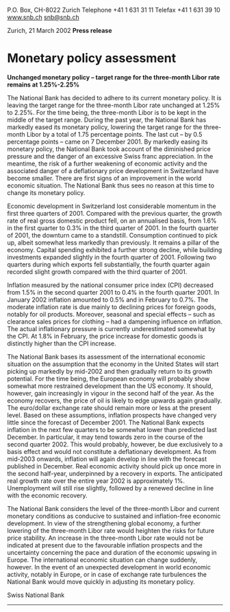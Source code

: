 P.O. Box, CH-8022 Zurich
Telephone +41 1 631 31 11
Telefax +41 1 631 39 10
www.snb.ch
snb@snb.ch

Zurich, 21 March 2002
**Press release**

# Monetary policy assessment

**Unchanged monetary policy – target range for the three-month Libor rate remains at 1.25%-2.25%**

The National Bank has decided to adhere to its current monetary policy. It is leaving the target range for the three-month Libor
rate unchanged at 1.25% to 2.25%. For the time being, the three-month Libor is to be kept in the middle of the target range.
During the past year, the National Bank has markedly eased its monetary policy, lowering the target range for the three-month
Libor by a total of 1.75 percentage points. The last cut – by 0.5 percentage points – came on 7 December 2001. By markedly
easing its monetary policy, the National Bank took account of the diminished price pressure and the danger of an excessive
Swiss franc appreciation. In the meantime, the risk of a further weakening of economic activity and the associated danger of a
deflationary price development in Switzerland have become smaller. There are first signs of an improvement in the world
economic situation. The National Bank thus sees no reason at this time to change its monetary policy.

Economic development in Switzerland lost considerable momentum in the first three quarters of 2001. Compared with the
previous quarter, the growth rate of real gross domestic product fell, on an annualised basis, from 1.6% in the first quarter to 0.3% in the third quarter of 2001. In the fourth quarter of 2001, the downturn came to a standstill. Consumption continued to
pick up, albeit somewhat less markedly than previously. It remains a pillar of the economy. Capital spending exhibited a
further strong decline, while building investments expanded slightly in the fourth quarter of 2001. Following two quarters
during which exports fell substantially, the fourth quarter again recorded slight growth compared with the third quarter of 2001.

Inflation measured by the national consumer price index (CPI) decreased from 1.5% in the second quarter 2001 to 0.4% in the
fourth quarter 2001. In January 2002 inflation amounted to 0.5% and in February to 0.7%. The moderate inflation rate is due
mainly to declining prices for foreign goods, notably for oil products. Moreover, seasonal and special effects – such as
clearance sales prices for clothing – had a dampening influence on inflation. The actual inflationary pressure is currently
underestimated somewhat by the CPI. At 1.8% in February, the price increase for domestic goods is distinctly higher than the
CPI increase.

The National Bank bases its assessment of the international economic situation on the assumption that the economy in the
United States will start picking up markedly by mid-2002 and then gradually return to its growth potential. For the time being,
the European economy will probably show somewhat more restrained development than the US economy. It should, however,
gain increasingly in vigour in the second half of the year. As the economy recovers, the price of oil is likely to edge upwards
again gradually. The euro/dollar exchange rate should remain more or less at the present level. Based on these assumptions,
inflation prospects have changed very little since the forecast of December 2001. The National Bank expects inflation in the
next few quarters to be somewhat lower than predicted last December. In particular, it may tend towards zero in the course of
the second quarter 2002. This would probably, however, be due exclusively to a basis effect and would not constitute a
deflationary development. As from mid-2003 onwards, inflation will again develop in line with the forecast published in
December. Real economic activity should pick up once more in the second half-year, underpinned by a recovery in exports.
The anticipated real growth rate over the entire year 2002 is approximately 1%. Unemployment will still rise slightly, followed
by a renewed decline in line with the economic recovery.

The National Bank considers the level of the three-month Libor and current monetary conditions as conducive to sustained
and inflation-free economic development. In view of the strengthening global economy, a further lowering of the three-month
Libor rate would heighten the risks for future price stability. An increase in the three-month Libor rate would not be indicated at
present due to the favourable inflation prospects and the uncertainty concerning the pace and duration of the economic
upswing in Europe. The international economic situation can change suddenly, however. In the event of an unexpected
development in world economic activity, notably in Europe, or in case of exchange rate turbulences the National Bank would
move quickly in adjusting its monetary policy.

Swiss National Bank


-----


